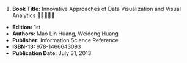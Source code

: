 1. **Book Title:** Innovative Approaches of Data Visualization and Visual Analytics 🚨🚨🚨🚨🚨
- **Edition:** 1st
- **Authors:** Mao Lin Huang, Weidong Huang
- **Publisher:** Information Science Reference
- **ISBN-13:** 978-1466643093
- **Publication Date:** July 31, 2013
